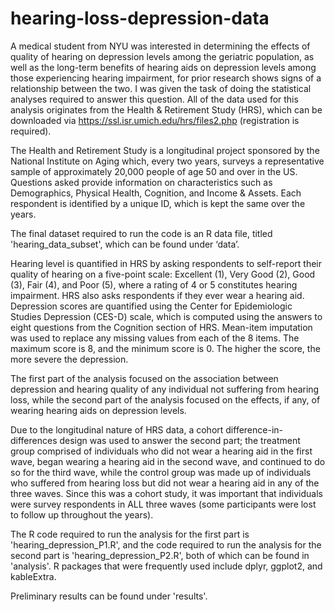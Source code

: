 # hearing-loss-depression-data


A medical student from NYU was interested in determining the effects of quality of hearing on depression levels among the geriatric population, as well as the long-term benefits of hearing aids on depression levels among those experiencing hearing impairment, for prior research shows signs of a relationship between the two. I was given the task of doing the statistical analyses required to answer this question. 
All of the data used for this analysis originates from the Health & Retirement Study (HRS), which can be downloaded via https://ssl.isr.umich.edu/hrs/files2.php (registration is required). 

The Health and Retirement Study is a longitudinal project sponsored by the National Institute on Aging which, every two years, surveys a representative sample of approximately 20,000 people of age 50 and over in the US. Questions asked provide information on characteristics such as Demographics, Physical Health, Cognition, and Income & Assets. Each respondent is identified by a unique ID, which is kept the same over the years. 

The final dataset required to run the code is an R data file, titled 'hearing_data_subset', which can be found under ‘data’. 

Hearing level is quantified in HRS by asking respondents to self-report their quality of hearing on a five-point scale: Excellent (1), Very Good (2), Good (3), Fair (4), and Poor (5), where a rating of 4 or 5 constitutes hearing impairment. HRS also asks respondents if they ever wear a hearing aid.  
Depression scores are quantified using the Center for Epidemiologic Studies Depression (CES-D) scale, which is computed using the answers to eight questions from the Cognition section of HRS. Mean-item imputation was used to replace any missing values from each of the 8 items. The maximum score is 8, and the minimum score is 0. The higher the score, the more severe the depression.  

The first part of the analysis focused on the association between depression and hearing quality of any individual not suffering from hearing loss, while the second part of the analysis focused on the effects, if any, of wearing hearing aids on depression levels.

Due to the longitudinal nature of HRS data, a cohort difference-in-differences design was used to answer the second part; the treatment group comprised of individuals who did not wear a hearing aid in the first wave, began wearing a hearing aid in the second wave, and continued to do so for the third wave, while the control group was made up of individuals who suffered from hearing loss but did not wear a hearing aid in any of the three waves. Since this was a cohort study, it was important that individuals were survey respondents in ALL three waves (some participants were lost to follow up throughout the years). 

The R code required to run the analysis for the first part is 'hearing_depression_P1.R', and the code required to run the analysis for the second part is 'hearing_depression_P2.R', both of which can be found in 'analysis'. R packages that were frequently used include dplyr, ggplot2, and kableExtra. 

Preliminary results can be found under 'results'. 
